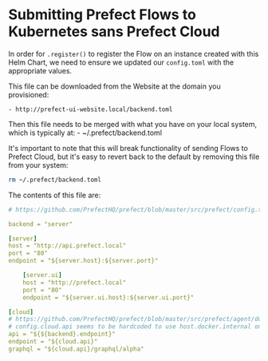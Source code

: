 # Submitting Prefect Flows to Kubernetes sans Prefect Cloud

In order for `.register()` to register the Flow on an instance created with this Helm Chart,
we need to ensure we updated our `config.toml` with the appropriate values.

This file can be downloaded from the Website at the domain you provisioned:

    - http://prefect-ui-website.local/backend.toml
    
Then this file needs to be merged with what you have on your local system, which is typically at:
    - ~/.prefect/backend.toml

It's important to note that this will break functionality of sending Flows to Prefect Cloud, but it's easy
to revert back to the default by removing this file from your system:

```bash
rm ~/.prefect/backend.toml
```

The contents of this file are:
```yaml
# https://github.com/PrefectHQ/prefect/blob/master/src/prefect/config.toml

backend = "server"

[server]
host = "http://api.prefect.local"
port = "80"
endpoint = "${server.host}:${server.port}"

    [server.ui]
    host = "http://prefect.local"
    port = "80"
    endpoint = "${server.ui.host}:${server.ui.port}"

[cloud]
# https://github.com/PrefectHQ/prefect/blob/master/src/prefect/agent/docker/agent.py#L384
# config.cloud.api seems to be hardcoded to use host.docker.internal on port 4200 for
api = "${${backend}.endpoint}"
endpoint = "${cloud.api}"
graphql = "${cloud.api}/graphql/alpha"
```